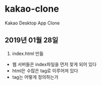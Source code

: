 # kakao-clone

Kakao Desktop App Clone

## 2019년 01월 28일

1. index.html 만듦

- 웹 서버들은 index파일을 먼저 찾게 되어 있다
- html은 수많은 tag로 이루어져 있다
- tag는 어떻게 정의하는가
